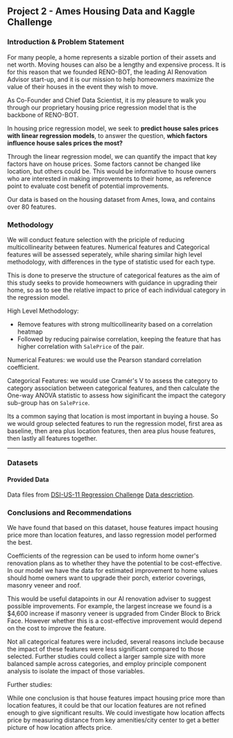 ## Project 2 - Ames Housing Data and Kaggle Challenge

### Introduction & Problem Statement

For many people, a home represents a sizable portion of their assets and net worth. Moving houses can also be a lengthy and expensive process. It is for this reason that we founded RENO-BOT, the leading AI Renovation Advisor start-up, and it is our mission to help homeowners maximize the value of their houses in the event they wish to move. 

As Co-Founder and Chief Data Scientist, it is my pleasure to walk you through our proprietary housing price regression model that is the backbone of RENO-BOT.

In housing price regression model, we seek to **predict house sales prices with linear regression models**, to answer the question, **which factors influence house sales prices the most?**

Through the linear regression model, we can quantify the impact that key factors have on house prices. Some factors cannot be changed like location, but others could be. This would be informative to house owners who are interested in making improvements to their home, as reference point to evaluate cost benefit of potential improvements. 

Our data is based on the housing dataset from Ames, Iowa, and contains over 80 features.

### Methodology

We will conduct feature selection with the priciple of reducing multicollinearity between features. Numerical features and Categorical features will be assessed seperately, while sharing similar high level methodology, with differences in the type of statistic used for each type. 

This is done to preserve the structure of categorical features as the aim of this study seeks to provide homeowners with guidance in upgrading their home, so as to see the relative impact to price of each individual category in the regression model.

High Level Methodology:
- Remove features with strong multicollinearity based on a correlation heatmap
- Followed by reducing pairwise correlation, keeping the feature that has higher correlation with `SalePrice` of the pair. 

Numerical Features: we would use the Pearson standard correlation coefficient.

Categorical Features: we would use Cramér's V to assess the category to category association between categorical features, and then calculate the One-way ANOVA statistic to assess how siginificant the impact the category sub-group has on `SalePrice`.

Its a common saying that location is most important in buying a house. So we would group selected features to run the regression model, first area as baseline, then area plus location features, then area plus house features, then lastly all features together.

---

### Datasets

#### Provided Data

Data files from [DSI-US-11 Regression Challenge](https://www.kaggle.com/c/dsi-us-11-project-2-regression-challenge)
[Data description](http://jse.amstat.org/v19n3/decock/DataDocumentation.txt).


### Conclusions and Recommendations

We have found that based on this dataset, house features impact housing price more than location features, and lasso regression model performed the best.

Coefficients of the regression can be used to inform home owner's renovation plans as to whether they have the potential to be cost-effective. In our model we have the data for estimated improvement to home values should home owners want to upgrade their porch, exterior coverings, masonry veneer and roof.

This would be useful datapoints in our AI renovation adviser to suggest possible improvements. For example, the largest increase we found is a $4,600 increase if masonry veneer is upgraded from Cinder Block to Brick Face. However whether this is a cost-effective improvement would depend on the cost to improve the feature.

Not all categorical features were included, several reasons include because the impact of these features were less significant compared to those selected. Further studies could collect a larger sample size with more balanced sample across categories, and employ principle component analysis to isolate the impact of those variables.

Further studies:

While one conclusion is that house features impact housing price more than location features, it could be that our location features are not refined enough to give significant results. We could investigate how location affects price by measuring distance from key amenities/city center to get a better picture of how location affects price.